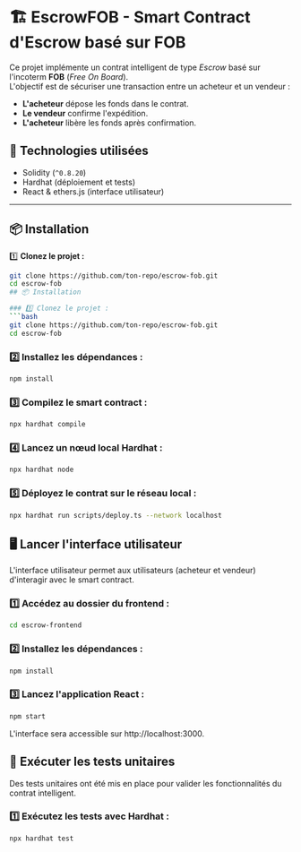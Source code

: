 # 🏗️ EscrowFOB - Smart Contract d'Escrow basé sur FOB

Ce projet implémente un contrat intelligent de type *Escrow* basé sur l'incoterm **FOB** (*Free On Board*).  
L'objectif est de sécuriser une transaction entre un acheteur et un vendeur :

- **L'acheteur** dépose les fonds dans le contrat.
- **Le vendeur** confirme l'expédition.
- **L'acheteur** libère les fonds après confirmation.

## 🚀 Technologies utilisées

- Solidity (`^0.8.20`)
- Hardhat (déploiement et tests)
- React & ethers.js (interface utilisateur)

---

## 📦 Installation

1️⃣ **Clonez le projet :**
```bash
git clone https://github.com/ton-repo/escrow-fob.git
cd escrow-fob
## 📦 Installation

### 1️⃣ Clonez le projet :
```bash
git clone https://github.com/ton-repo/escrow-fob.git
cd escrow-fob
```

### 2️⃣ Installez les dépendances :
```bash
npm install
```

### 3️⃣ Compilez le smart contract :
```bash
npx hardhat compile
```

### 4️⃣ Lancez un nœud local Hardhat :
```bash
npx hardhat node
```

### 5️⃣ Déployez le contrat sur le réseau local :
```bash
npx hardhat run scripts/deploy.ts --network localhost
```

## 🖥️ Lancer l'interface utilisateur

L'interface utilisateur permet aux utilisateurs (acheteur et vendeur) d'interagir avec le smart contract.

### 1️⃣ Accédez au dossier du frontend :
```bash
cd escrow-frontend
```

### 2️⃣ Installez les dépendances :
```bash
npm install
```

### 3️⃣ Lancez l'application React :
```bash
npm start
```

L'interface sera accessible sur http://localhost:3000.

## 🧪 Exécuter les tests unitaires

Des tests unitaires ont été mis en place pour valider les fonctionnalités du contrat intelligent.

### 1️⃣ Exécutez les tests avec Hardhat :
```bash
npx hardhat test
```

